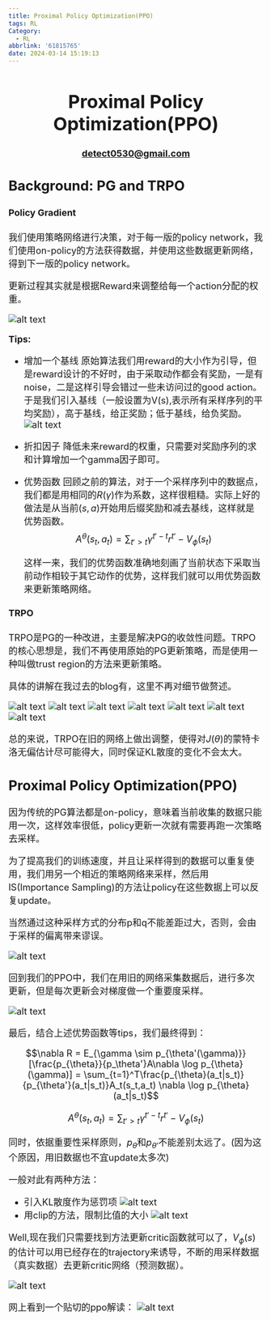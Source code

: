 ```yaml
---
title: Proximal Policy Optimization(PPO)
tags: RL
Category:
  - RL
abbrlink: '61815765'
date: 2024-03-14 15:19:13
---
```

<font size= 4>

# <center> Proximal Policy Optimization(PPO) </center>
#### <center> detect0530@gmail.com </center>

## Background: PG and TRPO

#### Policy Gradient

我们使用策略网络进行决策，对于每一版的policy network，我们使用on-policy的方法获得数据，并使用这些数据更新网络，得到下一版的policy network。

更新过程其实就是根据Reward来调整给每一个action分配的权重。

![alt text](PPO/image.png)

**Tips:**
- 增加一个基线
    原始算法我们用reward的大小作为引导，但是reward设计的不好时，由于采取动作都会有奖励，一是有noise，二是这样引导会错过一些未访问过的good action。于是我们引入基线（一般设置为V(s),表示所有采样序列的平均奖励），高于基线，给正奖励；低于基线，给负奖励。
    ![alt text](PPO/image-1.png)
- 折扣因子
    降低未来reward的权重，只需要对奖励序列的求和计算增加一个gamma因子即可。
- 优势函数
    回顾之前的算法，对于一个采样序列中的数据点，我们都是用相同的$R(\gamma)$作为系数，这样很粗糙。实际上好的做法是从当前$(s,a)$开始用后缀奖励和减去基线，这样就是优势函数。
    $$A^{\theta}(s_t,a_t) = \sum_{t'>t}\gamma^{t'-t}r^{t'} - V_{\phi}(s_t)$$

    这样一来，我们的优势函数准确地刻画了当前状态下采取当前动作相较于其它动作的优势，这样我们就可以用优势函数来更新策略网络。

#### TRPO

TRPO是PG的一种改进，主要是解决PG的收敛性问题。TRPO的核心思想是，我们不再使用原始的PG更新策略，而是使用一种叫做trust region的方法来更新策略。

具体的讲解在我过去的blog有，这里不再对细节做赘述。

![alt text](PPO/image-2.png)
![alt text](PPO/image-3.png)
![alt text](PPO/image-4.png)
![alt text](PPO/image-5.png)
![alt text](PPO/image-6.png)
![alt text](PPO/image-7.png)
![alt text](PPO/image-8.png)

总的来说，TRPO在旧的网络上做出调整，使得对$J(\theta)$的蒙特卡洛无偏估计尽可能得大，同时保证KL散度的变化不会太大。

## Proximal Policy Optimization(PPO)

因为传统的PG算法都是on-policy，意味着当前收集的数据只能用一次，这样效率很低，policy更新一次就有需要再跑一次策略去采样。

为了提高我们的训练速度，并且让采样得到的数据可以重复使用，我们用另一个相近的策略网络来采样，然后用IS(Importance Sampling)的方法让policy在这些数据上可以反复update。

当然通过这种采样方式的分布p和q不能差距过大，否则，会由于采样的偏离带来谬误。

![alt text](PPO/image-9.png)


回到我们的PPO中，我们在用旧的网络采集数据后，进行多次更新，但是每次更新会对梯度做一个重要度采样。

![alt text](PPO/image-10.png)

最后，结合上述优势函数等tips，我们最终得到：

$$\nabla R = E_{\gamma \sim p_{\theta'(\gamma)}}[\frac{p_{\theta}}{p_\theta'}A\nabla \log p_{\theta}(\gamma)] = \sum_{t=1}^T\frac{p_{\theta}(a_t|s_t)}{p_{\theta'}(a_t|s_t)}A_t(s_t,a_t) \nabla \log p_{\theta}(a_t|s_t)$$

$$A^{\theta}(s_t,a_t) = \sum_{t'>t}\gamma^{t'-t}r^{t'} - V_{\phi}(s_t)$$

同时，依据重要性采样原则，$p_{\theta}$和$p_{\theta'}$不能差别太远了。(因为这个原因，用旧数据也不宜update太多次)

一般对此有两种方法：

- 引入KL散度作为惩罚项 ![alt text](PPO/image-14.png)
- 用clip的方法，限制比值的大小
![alt text](PPO/image-13.png)




Well,现在我们只需要找到方法更新critic函数就可以了，$V_{\phi}(s)$的估计可以用已经存在的trajectory来诱导，不断的用采样数据（真实数据）去更新critic网络（预测数据）。

![alt text](PPO/image-11.png)


网上看到一个贴切的ppo解读：
![alt text](PPO/image-12.png)





